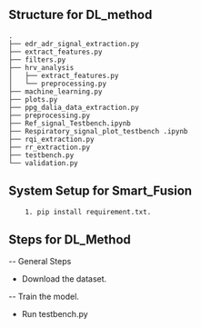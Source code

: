 ## Structure for DL_method

```
.
├── edr_adr_signal_extraction.py
├── extract_features.py
├── filters.py
├── hrv_analysis
│   ├── extract_features.py
│   └── preprocessing.py
├── machine_learning.py
├── plots.py
├── ppg_dalia_data_extraction.py
├── preprocessing.py
├── Ref_signal_Testbench.ipynb
├── Respiratory_signal_plot_testbench .ipynb
├── rqi_extraction.py
├── rr_extraction.py
├── testbench.py
└── validation.py

```
## System Setup for Smart_Fusion
        1. pip install requirement.txt.

## Steps for DL_Method

  -- General Steps
  * Download the dataset.
  
  -- Train the model.
  * Run testbench.py
